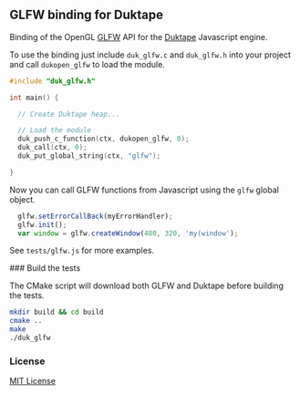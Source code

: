 ## GLFW binding for Duktape

Binding of the OpenGL [GLFW](http://www.glfw.org/) API for the [Duktape](http://duktape.org/) Javascript engine.

To use the binding just include `duk_glfw.c` and `duk_glfw.h` into your project and call `dukopen_glfw` to load the module.

```C
#include "duk_glfw.h"

int main() {

  // Create Duktape heap...

  // Load the module
  duk_push_c_function(ctx, dukopen_glfw, 0);
  duk_call(ctx, 0);
  duk_put_global_string(ctx, "glfw");

}
```

Now you can call GLFW functions from Javascript using the `glfw` global object.

```Javascript
  glfw.setErrorCallBack(myErrorHandler);
  glfw.init();
  var window = glfw.createWindow(480, 320, 'my(window');
```

See `tests/glfw.js` for more examples.

### Build the tests

The CMake script will download both GLFW and Duktape before building the tests.

```Bash
mkdir build && cd build
cmake ..
make
./duk_glfw
```

### License

[MIT License](http://opensource.org/licenses/MIT)
